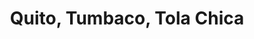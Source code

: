 ---
title: Quito, Tumbaco, Tola Chica
url: /quito-tumbaco-tola-chica/
latitude: -0.212
longitude: -78.384
---